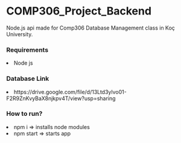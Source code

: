# COMP306_Project_Backend

Node.js api made for Comp306 Database Management class in Koç University.

<h3>Requirements</h3>
<li>Node js</li>

<h3>Database Link</h3>
<li>https://drive.google.com/file/d/13Ltd3ylvo01-F2R9ZnKvyBaX8njkpv4T/view?usp=sharing</li>

<h3>How to run?</h3>
<li>npm i => installs node modules</li>
<li>npm start => starts app</li>

